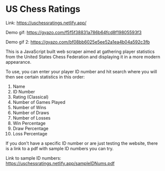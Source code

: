 # US Chess Ratings

Link: https://uschessratings.netlify.app/

Demo gif: https://gyazo.com/f5f5f38831a786b64fcd8f19805593f3

Demo gif 2: https://gyazo.com/bf08bb6025e5ee52a1ea4b04a592c3fb

This is a JavaScript built web scraper aimed at gathering player statistics from
the United States Chess Federation and displaying it in a more modern appearance.

To use, you can enter your player ID number and hit search where you will then see
certain statistics in this order:

1. Name
2. ID Number
3. Rating (Classical)
4. Number of Games Played
5. Number of Wins
6. Number of Draws
7. Number of Losses
8. Win Percentage
9. Draw Percentage
10. Loss Percentage

If you don't have a specific ID number or are just testing the website,
there is a link to a pdf with sample ID numbers you can try.

Link to sample ID numbers: https://uschessratings.netlify.app/sampleIDNums.pdf
